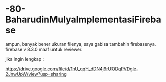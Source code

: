 # -80-BaharudinMulyaImplementasiFirebase

ampun, banyak bener ukuran filenya, saya gabisa tambahin firebasenya.
firebase v 8.3.0
maaf untuk reviewer.

jika ingin lengkap :

https://drive.google.com/file/d/1hU_qqH_dDN4j9rUODqPVDgle-2JnwUpW/view?usp=sharing
